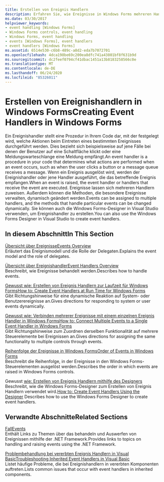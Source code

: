 ```yaml
---
title: Erstellen von Ereignis Handlern
description: Erfahren Sie, wie Ereignisse in Windows Forms mehreren Handlern zugewiesen werden können und wie die Methoden, die bestimmte Ereignisse behandeln, dynamisch geändert werden können.
ms.date: 03/30/2017
helpviewer_keywords:
- event handling [Windows Forms]
- Windows Forms controls, event handling
- Windows Forms, event handling
- events [Windows Forms], event handlers
- event handlers [Windows Forms]
ms.assetid: 6514e530-c6b8-489c-a8d2-eda7b7072701
ms.openlocfilehash: 4dca198be69c200ea8dfc741a43801bf8f631b9d
ms.sourcegitcommit: dc2feef0794cf41dbac1451a13b8183258566c0e
ms.translationtype: MT
ms.contentlocale: de-DE
ms.lasthandoff: 06/24/2020
ms.locfileid: "85326011"
---
```

# <a name="creating-event-handlers-in-windows-forms"></a><span data-ttu-id="0b640-103">Erstellen von Ereignishandlern in Windows Forms</span><span class="sxs-lookup"><span data-stu-id="0b640-103">Creating Event Handlers in Windows Forms</span></span>

<span data-ttu-id="0b640-104">Ein Ereignishandler stellt eine Prozedur in Ihrem Code dar, mit der festgelegt wird, welche Aktionen beim Eintreten eines bestimmten Ereignisses durchgeführt werden. Dies bezieht sich beispielsweise auf jene Fälle bei denen der Benutzer auf eine Schaltfläche klickt oder eine Meldungswarteschlange eine Meldung empfängt.</span><span class="sxs-lookup"><span data-stu-id="0b640-104">An event handler is a procedure in your code that determines what actions are performed when an event occurs, such as when the user clicks a button or a message queue receives a message.</span></span> <span data-ttu-id="0b640-105">Wenn ein Ereignis ausgelöst wird, werden der Ereignishandler oder jene Handler ausgeführt, die das betreffende Ereignis empfangen.</span><span class="sxs-lookup"><span data-stu-id="0b640-105">When an event is raised, the event handler or handlers that receive the event are executed.</span></span> <span data-ttu-id="0b640-106">Ereignisse lassen sich mehreren Handlern zuweisen. Außerdem können die Methoden, die besondere Ereignisse verwalten, dynamisch geändert werden.</span><span class="sxs-lookup"><span data-stu-id="0b640-106">Events can be assigned to multiple handlers, and the methods that handle particular events can be changed dynamically.</span></span> <span data-ttu-id="0b640-107">Sie können auch die Windows Forms-Designer in Visual Studio verwenden, um Ereignishandler zu erstellen.</span><span class="sxs-lookup"><span data-stu-id="0b640-107">You can also use the Windows Forms Designer in Visual Studio to create event handlers.</span></span>

## <a name="in-this-section"></a><span data-ttu-id="0b640-108">In diesem Abschnitt</span><span class="sxs-lookup"><span data-stu-id="0b640-108">In This Section</span></span>

 <span data-ttu-id="0b640-109">[Übersicht über Ereignisse](events-overview-windows-forms.md)</span><span class="sxs-lookup"><span data-stu-id="0b640-109">[Events Overview](events-overview-windows-forms.md)</span></span>\
 <span data-ttu-id="0b640-110">Erläutert das Ereignismodell und die Rolle der Delegaten.</span><span class="sxs-lookup"><span data-stu-id="0b640-110">Explains the event model and the role of delegates.</span></span>

 <span data-ttu-id="0b640-111">[Übersicht über Ereignishandler](event-handlers-overview-windows-forms.md)</span><span class="sxs-lookup"><span data-stu-id="0b640-111">[Event Handlers Overview](event-handlers-overview-windows-forms.md)</span></span>\
 <span data-ttu-id="0b640-112">Beschreibt, wie Ereignisse behandelt werden.</span><span class="sxs-lookup"><span data-stu-id="0b640-112">Describes how to handle events.</span></span>

 <span data-ttu-id="0b640-113">[Gewusst wie: Erstellen von Ereignis Handlern zur Laufzeit für Windows Forms](how-to-create-event-handlers-at-run-time-for-windows-forms.md)</span><span class="sxs-lookup"><span data-stu-id="0b640-113">[How to: Create Event Handlers at Run Time for Windows Forms](how-to-create-event-handlers-at-run-time-for-windows-forms.md)</span></span>\
 <span data-ttu-id="0b640-114">Gibt Richtungshinweise für eine dynamische Reaktion auf System- oder Benutzerereignisse an.</span><span class="sxs-lookup"><span data-stu-id="0b640-114">Gives directions for responding to system or user events dynamically.</span></span>

 <span data-ttu-id="0b640-115">[Gewusst wie: Verbinden mehrerer Ereignisse mit einem einzelnen Ereignis Handler in Windows Forms](how-to-connect-multiple-events-to-a-single-event-handler-in-windows-forms.md)</span><span class="sxs-lookup"><span data-stu-id="0b640-115">[How to: Connect Multiple Events to a Single Event Handler in Windows Forms](how-to-connect-multiple-events-to-a-single-event-handler-in-windows-forms.md)</span></span>\
 <span data-ttu-id="0b640-116">Gibt Richtungshinweise zum Zuordnen derselben Funktionalität auf mehrere Steuerelemente bei Ereignissen an.</span><span class="sxs-lookup"><span data-stu-id="0b640-116">Gives directions for assigning the same functionality to multiple controls through events.</span></span>

 <span data-ttu-id="0b640-117">[Reihenfolge der Ereignisse in Windows Forms](order-of-events-in-windows-forms.md)</span><span class="sxs-lookup"><span data-stu-id="0b640-117">[Order of Events in Windows Forms](order-of-events-in-windows-forms.md)</span></span>\
 <span data-ttu-id="0b640-118">Beschreibt die Reihenfolge, in der Ereignisse in den Windows Forms-Steuerelementen ausgelöst werden.</span><span class="sxs-lookup"><span data-stu-id="0b640-118">Describes the order in which events are raised in Windows Forms controls.</span></span>

 <span data-ttu-id="0b640-119">Gewusst [wie: Erstellen von Ereignis Handlern mithilfe des Designers](https://docs.microsoft.com/previous-versions/visualstudio/visual-studio-2010/zwwsdtbk(v=vs.100)) Beschreibt, wie die Windows Forms-Designer zum Erstellen von Ereignis Handlern verwendet wird.</span><span class="sxs-lookup"><span data-stu-id="0b640-119">[How to: Create Event Handlers Using the Designer](https://docs.microsoft.com/previous-versions/visualstudio/visual-studio-2010/zwwsdtbk(v=vs.100)) Describes how to use the Windows Forms Designer to create event handlers.</span></span>

## <a name="related-sections"></a><span data-ttu-id="0b640-120">Verwandte Abschnitte</span><span class="sxs-lookup"><span data-stu-id="0b640-120">Related Sections</span></span>

 <span data-ttu-id="0b640-121">[Fall](../../standard/events/index.md)</span><span class="sxs-lookup"><span data-stu-id="0b640-121">[Events](../../standard/events/index.md)</span></span>\
 <span data-ttu-id="0b640-122">Enthält Links zu Themen über das behandeln und Auswerfen von Ereignissen mithilfe der .NET Framework.</span><span class="sxs-lookup"><span data-stu-id="0b640-122">Provides links to topics on handling and raising events using the .NET Framework.</span></span>

 <span data-ttu-id="0b640-123">[Problembehandlung bei vererbten Ereignis Handlern in Visual Basic](../../visual-basic/programming-guide/language-features/events/troubleshooting-inherited-event-handlers.md)</span><span class="sxs-lookup"><span data-stu-id="0b640-123">[Troubleshooting Inherited Event Handlers in Visual Basic](../../visual-basic/programming-guide/language-features/events/troubleshooting-inherited-event-handlers.md)</span></span>\
 <span data-ttu-id="0b640-124">Listet häufige Probleme, die bei Ereignishandlern in vererbten Komponenten auftreten.</span><span class="sxs-lookup"><span data-stu-id="0b640-124">Lists common issues that occur with event handlers in inherited components.</span></span>
